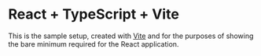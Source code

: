 # React + TypeScript + Vite

This is the sample setup, created with [Vite](https://vitejs.dev/guide/) and for the purposes of showing the bare minimum required for the React application.
